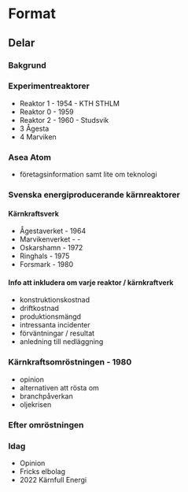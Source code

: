 # Format
## Delar

### Bakgrund
### Experimentreaktorer
* Reaktor 1 - 1954 - KTH STHLM
* Reaktor 0 - 1959
* Reaktor 2 - 1960 - Studsvik
* 3 Ågesta
* 4 Marviken
### Asea Atom
* företagsinformation samt lite om teknologi
### Svenska energiproducerande kärnreaktorer
#### Kärnkraftsverk
* Ågestaverket - 1964
* Marvikenverket - -
* Oskarshamn - 1972
* Ringhals - 1975
* Forsmark - 1980

#### Info att inkludera om varje reaktor / kärnkraftverk
* konstruktionskostnad
* driftkostnad
* produktionsmängd
* intressanta incidenter
* förväntningar / resultat
* anledning till nedläggning

### Kärnkraftsomröstningen - 1980
* opinion
* alternativen att rösta om
* branchpåverkan
* oljekrisen

### Efter omröstningen

### Idag
* Opinion
* Fricks elbolag
* 2022 Kärnfull Energi
